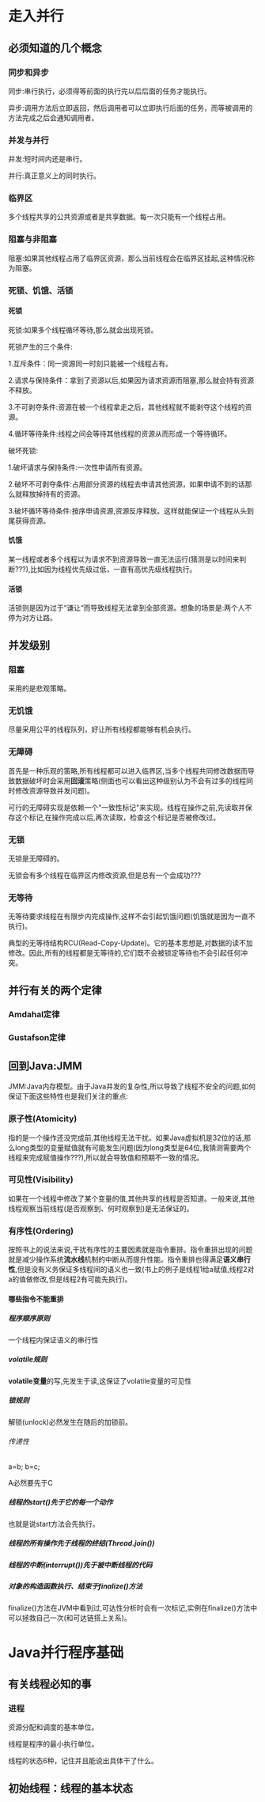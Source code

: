 # 走入并行

## 必须知道的几个概念

### 同步和异步

同步:串行执行，必须得等前面的执行完以后后面的任务才能执行。

异步:调用方法后立即返回，然后调用者可以立即执行后面的任务，而等被调用的方法完成之后会通知调用者。

### 并发与并行

并发:短时间内还是串行。

并行:真正意义上的同时执行。

### 临界区

多个线程共享的公共资源或者是共享数据。每一次只能有一个线程占用。

### 阻塞与非阻塞

阻塞:如果其他线程占用了临界区资源，那么当前线程会在临界区挂起,这种情况称为阻塞。

### 死锁、饥饿、活锁

#### 死锁

死锁:如果多个线程循环等待,那么就会出现死锁。

死锁产生的三个条件:

1.互斥条件：同一资源同一时刻只能被一个线程占有。

2.请求与保持条件：拿到了资源以后,如果因为请求资源而阻塞,那么就会持有资源不释放。

3.不可剥夺条件:资源在被一个线程拿走之后，其他线程就不能剥夺这个线程的资源。

4.循环等待条件:线程之间会等待其他线程的资源从而形成一个等待循环。

破坏死锁:

1.破坏请求与保持条件:一次性申请所有资源。

2.破坏不可剥夺条件:占用部分资源的线程去申请其他资源，如果申请不到的话那么就释放掉持有的资源。

3.破坏循环等待条件:按序申请资源,资源反序释放。这样就能保证一个线程从头到尾获得资源。

#### 饥饿

某一线程或者多个线程以为请求不到资源导致一直无法运行(猜测是以时间来判断???),比如因为线程优先级过低，一直有高优先级线程执行。

#### 活锁

活锁则是因为过于“谦让“而导致线程无法拿到全部资源。想象的场景是:两个人不停为对方让路。

## 并发级别

### 阻塞

采用的是悲观策略。

### 无饥饿

尽量采用公平的线程队列，好让所有线程都能够有机会执行。

### 无障碍

首先是一种乐观的策略,所有线程都可以进入临界区,当多个线程共同修改数据而导致数据破坏时会采用**回滚**策略(侧面也可以看出这种级别认为不会有过多的线程同时修改资源导致并发问题)。

可行的无障碍实现是依赖一个"一致性标记"来实现。线程在操作之前,先读取并保存这个标记,在操作完成以后,再次读取，检查这个标记是否被修改过。

### 无锁

无锁是无障碍的。

无锁会有多个线程在临界区内修改资源,但是总有一个会成功???

### 无等待

无等待要求线程在有限步内完成操作,这样不会引起饥饿问题(饥饿就是因为一直不执行)。

典型的无等待结构RCU(Read-Copy-Update)。它的基本思想是,对数据的读不加修改。因此,所有的线程都是无等待的,它们既不会被锁定等待也不会引起任何冲突。

## 并行有关的两个定律

### Amdahal定律

### Gustafson定律

## 回到Java:JMM

JMM:Java内存模型。由于Java并发的复杂性,所以导致了线程不安全的问题,如何保证下面这些特性也是我们关注的重点:

### 原子性(Atomicity)

指的是一个操作还没完成前,其他线程无法干扰。如果Java虚拟机是32位的话,那么long类型的变量赋值就有可能发生问题(因为long类型是64位,我猜测需要两个线程来完成赋值操作???),所以就会导致值和预期不一致的情况。

### 可见性(Visibility)

如果在一个线程中修改了某个变量的值,其他共享的线程是否知道。一般来说,其他线程观察当前线程(是否观察到、何时观察到)是无法保证的。

### 有序性(Ordering)

按照书上的说法来说,干扰有序性的主要因素就是指令重排。指令重排出现的问题就是减少操作系统**流水线**机制的中断从而提升性能。指令重排也得满足**语义串行性**,但是没有义务保证多线程间的语义也一致(书上的例子是线程1给a赋值,线程2对a的值做修改,但是线程2有可能先执行)。

#### 哪些指令不能重排

##### 程序顺序原则

一个线程内保证语义的串行性

##### volatile规则

**volatile变量**的写,先发生于读,这保证了volatile变量的可见性

##### 锁规则

解锁(unlock)必然发生在随后的加锁前。

###### 传递性

a=b; b=c;

A必然要先于C

##### 线程的start()先于它的每一个动作

也就是说start方法会先执行。

##### 线程的所有操作先于线程的终结(Thread.join())

##### 线程的中断(interrupt())先于被中断线程的代码

##### 对象的构造函数执行、结束于finalize()方法

finalize()方法在JVM中看到过,可达性分析时会有一次标记,实例在finalize()方法中可以拯救自己一次(和可达链搭上关系)。

# Java并行程序基础

## 有关线程必知的事

### 进程

资源分配和调度的基本单位。

线程是程序的最小执行单位。

线程的状态6种，记住并且能说出具体干了什么。

## 初始线程：线程的基本状态





